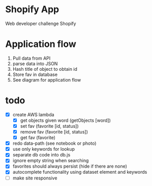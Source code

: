 # Shopify App

Web developer challenge Shopify

# Application flow

1. Pull data from API
2. parse data into JSON
3. Hash title of object to obtain id
4. Store fav in database
5. See diagram for application flow

# todo

- [x] create AWS lambda
    - [x] get objects given word (getObjects [word])
    - [x] set fav (favorite [id, status])
    - [x] remove fav (favorite [id, status])
    - [x] get fav (favorite)
- [x] redo data-path (see notebook or photo)
- [x] use only keywords for lookup
- [x] separate db code into db.js
- [x] ignore empty string when searching
- [x] favorites should always persist (hide if there are none)
- [x] autocomplete functionality using dataset element and keywords
- [ ] make site responsive
